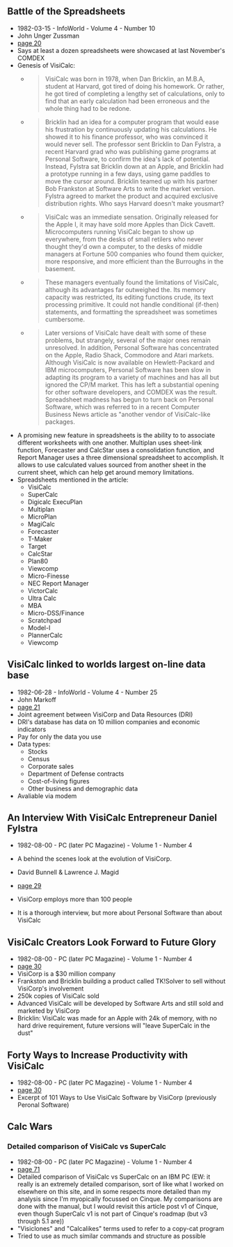 ## Battle of the Spreadsheets

- 1982-03-15 - InfoWorld - Volume 4 - Number 10
- John Unger Zussman
- [page 20](https://books.google.com/books?id=gD4EAAAAMBAJ&lpg=PA21&pg=PA20#v=onepage&q&f=true)
- Says at least a dozen spreadsheets were showcased at last November's COMDEX
- Genesis of VisiCalc:
  - > VisiCalc was born in 1978, when Dan Bricklin, an M.B.A, student at Harvard, got tired of doing his homework. Or rather, he got tired of completing a lengthy set of calculations, only to find that an early calculation had been erroneous and the whole thing had to be redone.
  - > Bricklin had an idea for a computer program that would ease his frustration by continuously updating his calculations. He showed it to his finance professor, who was convinced it would never sell. The professor sent Bricklin to Dan Fylstra, a recent Harvard grad who was publishing game programs at Personal Software, to confirm the idea's lack of potential. Instead, Fylstra sat Bricklin down at an Apple, and Bricklin had a prototype running in a few days, using game paddles to move the cursor around. Bricklin teamed up with his partner Bob Frankston at Software Arts to write the market version. Fylstra agreed to market the product and acquired exclusive distribution rights. Who says Harvard doesn't make yousmart?
  - > VisiCalc was an immediate sensation. Originally released for the Apple I, it may have sold more Apples than Dick Cavett. Microcomputers running VisiCalc began to show up everywhere, from the desks of small retilers who never thought they'd own a computer, to the desks of middle managers at Fortune 500 companies who found them quicker, more responsive, and more efficient than the Burroughs in the basement.
  - > These managers eventually found the limitations of VisiCalc, although its advantages far outweighed the. Its memory capacity was restricted, its editing functions crude, its text processing primitive. It could not handle conditional (if-then) statements, and formatting the spreadsheet was sometimes cumbersome.
  - > Later versions of VisiCalc have dealt with some of these problems, but strangely, several of the major ones remain unresolved. In addition, Personal Software has concentrated on the Apple, Radio Shack, Commodore and Atari markets. Although VisiCalc is now available on Hewlett-Packard and IBM microcomputers, Personal Software has been slow in adapting its program to a variety of machines and has all but ignored the CP/M market. This has left a substantial opening for other software developers, and COMDEX was the result. Spreadsheet madness has begun to turn back on Personal Software, which was referred to in a recent Computer Business News article as "another vendor of VisiCalc-like packages.
- A promising new feature in spreadsheets is the ability to to associate different worksheets with one another. Multiplan uses sheet-link function, Forecaster and CalcStar uses a consolidation function, and Report Manager uses a three dimensional spreadsheet to accomplish. It allows to use calculated values sourced from another sheet in the current sheet, which can help get around memory limitations.
- Spreadsheets mentioned in the article:
  - VisiCalc
  - SuperCalc
  - Digicalc ExecuPlan
  - Multiplan
  - MicroPlan
  - MagiCalc
  - Forecaster
  - T-Maker
  - Target
  - CalcStar
  - Plan80
  - Viewcomp
  - Micro-Finesse
  - NEC Report Manager
  - VictorCalc
  - Ultra Calc
  - MBA
  - Micro-DSS/Finance
  - Scratchpad
  - Model-I
  - PlannerCalc
  - Viewcomp
    <!-- todo: add all the above to the giant/readem if they didn't have any other article mention with more detail in 1982 -->

## VisiCalc linked to worlds largest on-line data base

- 1982-06-28 - InfoWorld - Volume 4 - Number 25
- John Markoff
- [page 21](https://books.google.com/books?id=ZTAEAAAAMBAJ&pg=PA21&dq=visicalc&hl=en&sa=X&ved=2ahUKEwih1or04oX1AhVpm2oFHex8AFY4ChDoAXoECAMQAg#v=onepage&q&f=true)
- Joint agreement between VisiCorp and Data Resources (DRI)
- DRI's database has data on 10 million companies and economic indicators
- Pay for only the data you use
- Data types:
  - Stocks
  - Census
  - Corporate sales
  - Department of Defense contracts
  - Cost-of-living figures
  - Other business and demographic data
- Avaliable via modem

<!-- PC Magazine Volume 1 - Number 4 August '82 is phenomenal if you are looking for a rundown on spreadsheets from 1978-1982 or wanting to research of a book about spreadsheet history -->

## An Interview With VisiCalc Entrepreneur Daniel Fylstra

- 1982-08-00 - PC (later PC Magazine) - Volume 1 - Number 4
- A behind the scenes look at the evolution of VisiCorp.
- David Bunnell & Lawrence J. Magid
- [page 29](https://books.google.com/books?id=WYnHD9WSWdAC&pg=PA29&hl=en&sa=X&ved=2ahUKEwi7hL_q3YX1AhXEnGoFHdb9DwYQ6AF6BAgLEAI#v=onepage&q&f=true)

- VisiCorp employs more than 100 people
- It is a thorough interview, but more about Personal Software than about VisiCalc

## VisiCalc Creators Look Forward to Future Glory

- 1982-08-00 - PC (later PC Magazine) - Volume 1 - Number 4
- [page 30](https://books.google.com/books?id=WYnHD9WSWdAC&pg=PA30&hl=en&sa=X&ved=2ahUKEwi7hL_q3YX1AhXEnGoFHdb9DwYQ6AF6BAgLEAI#v=onepage&q&f=true)
- VisiCorp is a \$30 million company
- Frankston and Bricklin building a product called TK!Solver to sell without VisiCorp's involvement
- 250k copies of VisiCalc sold
- Advanced VisiCalc will be developed by Software Arts and still sold and marketed by VisiCorp
- Bricklin: VisiCalc was made for an Apple with 24k of memory, with no hard drive requirement, future versions will "leave SuperCalc in the dust"

## Forty Ways to Increase Productivity with VisiCalc

- 1982-08-00 - PC (later PC Magazine) - Volume 1 - Number 4
- [page 30](https://books.google.com/books?id=WYnHD9WSWdAC&pg=PA32&hl=en&sa=X&ved=2ahUKEwi7hL_q3YX1AhXEnGoFHdb9DwYQ6AF6BAgLEAI#v=onepage&q&f=true)
- Excerpt of 101 Ways to Use VisiCalc Software by VisiCorp (previously Peronal Software)

## Calc Wars

### Detailed comparison of VisiCalc vs SuperCalc

- 1982-08-00 - PC (later PC Magazine) - Volume 1 - Number 4
- [page 71](https://books.google.com/books?id=WYnHD9WSWdAC&pg=PA71&hl=en&sa=X&ved=2ahUKEwi7hL_q3YX1AhXEnGoFHdb9DwYQ6AF6BAgLEAI#v=onepage&q&f=true)
- Detailed comparison of VisiCalc vs SuperCalc on an IBM PC (EW: it really is an extremely detailed comparison, sort of like what I worked on elsewhere on this site, and in some respects more detailed than my analysis since I'm myopically focussed on Cinque. My comparisons are done with the manual, but I would revisit this article post v1 of Cinque, even though SuperCalc v1 is not part of Cinque's roadmap (but v3 through 5.1 are))
- "Visiclones" and "Calcalikes" terms used to refer to a copy-cat program
- Tried to use as much similar commands and structure as possible
